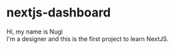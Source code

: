 # nextjs-dashboard

Hi, my name is Nugi
<br>
I'm a designer and this is the first project to learn NextJS.
